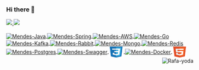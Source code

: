 ### Hi there 👋

<!--
**guimsmendes/guimsmendes** is a ✨ _special_ ✨ repository because its `README.md` (this file) appears on your GitHub profile.

Here are some ideas to get you started:

- 🔭 I’m currently working with Back-end
- 🌱 I’m currently learning GoLang
- 👯 I’m looking to collaborate on 
- 🤔 I’m looking for help with ...
- 💬 Ask me about ...
- 📫 How to reach me: ...
- 😄 Pronouns: ...
- ⚡ Fun fact: ...Ubuntu, Visual Basic, Visual Studio
-->

 <div>
  <a href="https://github.com/guimsmendes">
  <img height="180em" src="https://github-readme-stats.vercel.app/api?username=guimsmendes&show_icons=true&theme=onedark&include_all_commits=true&count_private=true&count_private=true"/>
  <img height="180em" src="https://github-readme-stats.vercel.app/api/top-langs/?username=guimsmendes&layout=compact&langs_count=7&theme=onedark"/>
</div>
 <div style="display: inline_block"><br>
  <img align="center" alt="Mendes-Java" height="30" width="40" src="https://icongr.am/devicon/java-original-wordmark.svg?size=128&color=77bb41">
  <img align="center" alt="Mendes-Spring" height="30" width="40" src="https://icongr.am/simple/spring.svg?size=128&color=77bb41&colored=false">
  <img align="center" alt="Mendes-AWS" height="30" width="40" src="https://icongr.am/simple/amazonaws.svg?size=128&color=ffffff&colored=false">
  <img align="center" alt="Mendes-Go" height="30" width="40" src="https://icongr.am/devicon/go-original.svg?size=128&color=ffffff">
  <img align="center" alt="Mendes-Kafka" height="30" width="40" src="https://icongr.am/devicon/docker-original.svg?size=128&color=ffffff">
  <img align="center" alt="Mendes-Rabbit" height="30" width="40" src="https://icongr.am/simple/rabbitmq.svg?size=128&color=ffffff&colored=false">
  <img align="center" alt="Mendes-Mongo" height="30" width="40" src="https://icongr.am/devicon/mongodb-original-wordmark.svg?size=128&color=ffffff">
  <img align="center" alt="Mendes-Redis" height="30" width="40" src="https://icongr.am/devicon/redis-original-wordmark.svg?size=128&color=ffffff">
  <img align="center" alt="Mendes-Postgres" height="30" width="40" src="https://icongr.am/devicon/postgresql-original-wordmark.svg?size=128&color=ffffff">
  <img align="center" alt="Mendes-Swagger" height="30" width="40" src="https://icongr.am/devicon/redis-original-wordmark.svg?size=128&color=ffffff">
  <img align="center" alt="Mendes-Cucumber" height="30" width="40" src="https://raw.githubusercontent.com/devicons/devicon/master/icons/css3/css3-original.svg">
 
  
  <img align="center" alt="Mendes-Docker" height="30" width="40" src="https://icongr.am/devicon/docker-original.svg?size=128&color=ffffff">
  <img align="center" alt="Mendes-HTML" height="30" width="40" src="https://raw.githubusercontent.com/devicons/devicon/master/icons/html5/html5-original.svg">
  <img align="right" alt="Rafa-yoda" src="https://cdn.discordapp.com/attachments/795358919417397249/825430589581688872/hi.gif">
</div>
